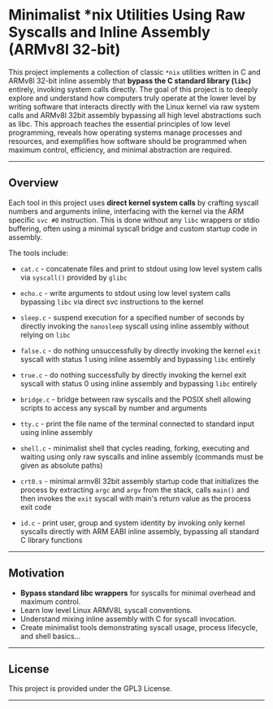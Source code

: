 # Minimalist *nix Utilities Using Raw Syscalls and Inline Assembly (ARMv8l 32-bit)

This project implements a collection of classic `*nix` utilities written in C and ARMv8l 32-bit inline assembly that **bypass the C standard library (`libc`)** entirely, invoking system calls directly. The goal of this project is to deeply explore and understand how computers truly operate at the lower level by writing software that interacts directly with the Linux kernel via raw system calls and ARMv8l 32bit assembly bypassing all high level abstractions such as libc. This approach teaches the essential principles of low level programming, reveals how operating systems manage processes and resources, and exemplifies how software should be programmed when maximum control, efficiency, and minimal abstraction are required.

---

## Overview

Each tool in this project uses **direct kernel system calls** by crafting syscall numbers and arguments inline, interfacing with the kernel via the ARM specific `svc #0` instruction. This is done without any `libc` wrappers or stdio buffering, often using a minimal syscall bridge and custom startup code in assembly.

The tools include:

- `cat.c` - concatenate files and print to stdout using low level system calls via `syscall()` provided by `glibc`

- `echo.c` - write arguments to stdout using low level system calls bypassing `libc` via direct svc instructions to the kernel

- `sleep.c` - suspend execution for a specified number of seconds by directly invoking the `nanosleep` syscall using inline assembly without relying on `libc`

- `false.c` - do nothing unsuccessfully by directly invoking the kernel `exit` syscall with status 1 using inline assembly and bypassing `libc` entirely

- `true.c` - do nothing successfully by directly invoking the kernel exit syscall with status 0 using inline assembly and bypassing `libc` entirely

- `bridge.c` - bridge between raw syscalls and the POSIX shell allowing scripts to access any syscall by number and arguments

- `tty.c` - print the file name of the terminal connected to standard input using inline assembly

- `shell.c` - minimalist shell that cycles reading, forking, executing and waiting using only raw syscalls and inline assembly (commands must be given as absolute paths)

- `crt0.s` - minimal armv8l 32bit assembly startup code that initializes the process by extracting `argc` and `argv` from the stack, calls `main()` and then invokes the `exit` syscall with main's return value as the process exit code

- `id.c` - print user, group and system identity by invoking only kernel syscalls directly with ARM EABI inline assembly, bypassing all standard C library functions


---

## Motivation

- **Bypass standard libc wrappers** for syscalls for minimal overhead and maximum control.
- Learn low level Linux ARMV8L syscall conventions.
- Understand mixing inline assembly with C for syscall invocation.
- Create minimalist tools demonstrating syscall usage, process lifecycle, and shell basics...

---

## License

This project is provided under the GPL3 License.

---
